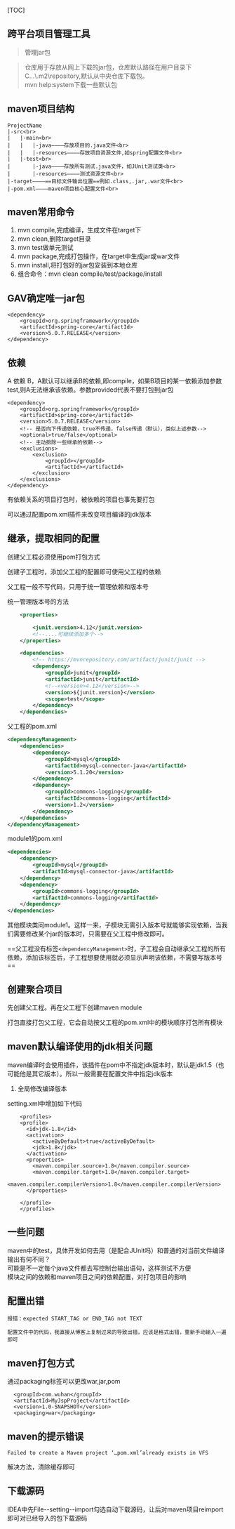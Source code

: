 [TOC]

## 跨平台项目管理工具

>管理jar包

>仓库用于存放从网上下载的jar包，仓库默认路径在用户目录下C...\\.m2\repository,默认从中央仓库下载包。<br>
mvn help:system下载一些默认包


## maven项目结构


```
ProjectName
|-src<br>
|   |-main<br>
|   |   |-java————存放项目的.java文件<br>
|   |   |-resources————存放项目资源文件,如spring配置文件<br>
|   |-test<br>
|       |-java————存放所有测试.java文件，如JUnit测试类<br>
|       |-resources————测试资源文件<br>
|-target————==目标文件输出位置==例如.class,.jar,.war文件<br>
|-pom.xml————maven项目核心配置文件<br>
```

## maven常用命令

1. mvn compile,完成编译，生成文件在target下
2. mvn clean,删除target目录
3. mvn test做单元测试
4. mvn package,完成打包操作，在target中生成jar或war文件
5. mvn install,将打包好的jar包安装到本地仓库
6. 组合命令：mvn clean compile/test/package/install


## GAV确定唯一jar包

```
<dependency>
    <groupId>org.springframework</groupId>
    <artifactId>spring-core</artifactId>
    <version>5.0.7.RELEASE</version>
</dependency>
```

## 依赖
A 依赖 B，A默认可以继承B的依赖,即<scope>compile</scope>，如果B项目的某一依赖添加参数<scope>test</scope>,则A无法继承该依赖。参数provided代表不要打包到jar包

```
<dependency>
    <groupId>org.springframework</groupId>
    <artifactId>spring-core</artifactId>
    <version>5.0.7.RELEASE</version>
    <!-- 是否向下传递依赖，true不传递，false传递（默认），类似上述参数-->
    <optional>true/false</optional>
    <!-- 主动排除一些继承的依赖-->
    <exclusions>
        <exclusion>
            <groupId></groupId>
            <artifactId></artifactId>
        </exclusion>
    </exclusions>
</dependency>

```
有依赖关系的项目打包时，被依赖的项目也事先要打包

可以通过配置pom.xml插件来改变项目编译的jdk版本


## 继承，提取相同的配置

创建父工程必须使用pom打包方式

创建子工程时，添加父工程的配置即可使用父工程的依赖

父工程一般不写代码，只用于统一管理依赖和版本号

统一管理版本号的方法
```xml
    <properties>

        <junit.version>4.12</junit.version>
        <!--....可继续添加多个-->
    </properties>

    <dependencies>
        <!-- https://mvnrepository.com/artifact/junit/junit -->
        <dependency>
            <groupId>junit</groupId>
            <artifactId>junit</artifactId>
            <!--<version>4.12</version>-->
            <version>${junit.version}</version>
            <scope>test</scope>
        </dependency>
    </dependencies>
```


父工程的pom.xml

```xml
<dependencyManagement>
    <dependencies>
        <dependency>
            <groupId>mysql</groupId>
            <artifactId>mysql-connector-java</artifactId>
            <version>5.1.20</version>
        </dependency>
        <dependency>
            <groupId>commons-logging</groupId>
            <artifactId>commons-logging</artifactId>
            <version>1.2</version>
        </dependency>
    </dependencies>
</dependencyManagement>
```


module1的pom.xml

```xml
<dependencies>
    <dependency>
        <groupId>mysql</groupId>
        <artifactId>mysql-connector-java</artifactId>
    </dependency>
    <dependency>
        <groupId>commons-logging</groupId>
        <artifactId>commons-logging</artifactId>
    </dependency>
</dependencies>
```

其他模块类同module1。这样一来，子模块无需引入版本号就能够实现依赖，当我们需要修改某个jar的版本时，只需要在父工程中修改即可。

==父工程没有标签`<dependencyManagement>`时，子工程会自动继承父工程的所有依赖，添加该标签后，子工程想要使用就必须显示声明该依赖，不需要写版本号==



## 创建聚合项目

先创建父工程。再在父工程下创建maven module

打包直接打包父工程，它会自动按父工程的pom.xml中的模块顺序打包所有模块


## maven默认编译使用的jdk相关问题

maven编译时会使用插件，该插件在pom中不指定jdk版本时，默认是jdk1.5（也可能他是其它版本）。所以一般需要在配置文件中指定jdk版本

1. 全局修改编译版本


setting.xml中增加如下代码
```
    <profiles>
    <profile>
      <id>jdk-1.8</id>
      <activation>
        <activeByDefault>true</activeByDefault>
        <jdk>1.8</jdk>
      </activation>
      <properties>
        <maven.compiler.source>1.8</maven.compiler.source>
        <maven.compiler.target>1.8</maven.compiler.target>
        <maven.compiler.compilerVersion>1.8</maven.compiler.compilerVersion>
      </properties>

    </profile>
    </profiles>
```

## 一些问题

maven中的test，具体开发如何去用（是配合JUnit吗）和普通的对当前文件编译输出有何不同？<br>
可能是不一定每个java文件都去写控制台输出语句，这样测试不方便<br>
模块之间的依赖和maven项目之间的依赖配置，对打包项目的影响



## 配置出错

```
报错：expected START_TAG or END_TAG not TEXT

配置文件中的代码，我直接从博客上复制过来的导致出错，应该是格式出错，重新手动输入一遍即可
```
## maven打包方式

通过packaging标签可以更改war,jar,pom

```
  <groupId>com.wuhan</groupId>
  <artifactId>MyJspProject</artifactId>
  <version>1.0-SNAPSHOT</version>
  <packaging>war</packaging>
```


## maven的提示错误
```
Failed to create a Maven project ‘…pom.xml’already exists in VFS
```
解决方法，清除缓存即可

## 下载源码
IDEA中先File--setting--import勾选自动下载源码，让后对maven项目reimport即可对已经导入的包下载源码